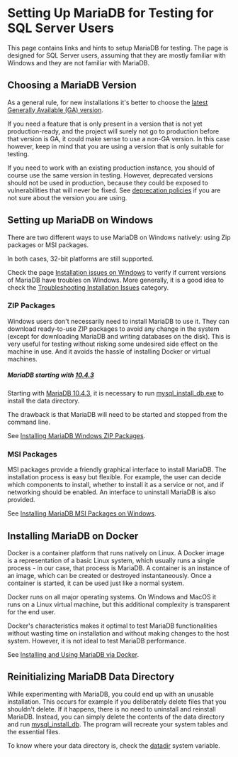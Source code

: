 # Setting Up MariaDB for Testing for SQL Server Users

This page contains links and hints to setup MariaDB for testing. The page is designed for SQL Server users, assuming that they are mostly familiar with Windows and they are not familiar with MariaDB.

## Choosing a MariaDB Version

As a general rule, for new installations it's better to choose the [latest Generally Available (GA) version](/kb/en/download-latest-releases/).

If you need a feature that is only present in a version that is not yet production-ready, and the project will surely not go to production before that version is GA, it could make sense to use a non-GA version. In this case however, keep in mind that you are using a version that is only suitable for testing.

If you need to work with an existing production instance, you should of course use the same version in testing. However, deprecated versions should not be used in production, because they could be exposed to vulnerabilities that will never be fixed. See [deprecation policies](/kb/en/deprecation-policy/) if you are not sure about the version you are using.

## Setting up MariaDB on Windows

There are two different ways to use MariaDB on Windows natively: using Zip packages or MSI packages.

In both cases, 32-bit platforms are still supported.

Check the page [Installation issues on Windows](/mariadb-administration/getting-installing-and-upgrading-mariadb/troubleshooting-installation-issues/installation-issues-on-windows) to verify if current versions of MariaDB have troubles on Windows. More generally, it is a good idea to check the [Troubleshooting Installation Issues](/mariadb-administration/getting-installing-and-upgrading-mariadb/troubleshooting-installation-issues) category.

### ZIP Packages

Windows users don't necessarily need to install MariaDB to use it. They can download ready-to-use ZIP packages to avoid any change in the system (except for downloading MariaDB and writing databases on the disk). This is very useful for testing without risking some undesired side effect on the machine in use. And it avoids the hassle of installing Docker or virtual machines.

##### MariaDB starting with [10.4.3](/kb/en/mariadb-1043-release-notes/)

Starting with [MariaDB 10.4.3](/kb/en/mariadb-1043-release-notes/), it is necessary to run [mysql_install_db.exe](/mariadb-administration/getting-installing-and-upgrading-mariadb/mysql_install_dbexe) to install the data directory.

The drawback is that MariaDB will need to be started and stopped from the command line.

See [Installing MariaDB Windows ZIP Packages](/mariadb-administration/getting-installing-and-upgrading-mariadb/binary-packages/installing-mariadb-windows-zip-packages).

### MSI Packages

MSI packages provide a friendly graphical interface to install MariaDB. The installation process is easy but flexible. For example, the user can decide which components to install, whether to install it as a service or not, and if networking should be enabled. An interface to uninstall MariaDB is also provided.

See [Installing MariaDB MSI Packages on Windows](/mariadb-administration/getting-installing-and-upgrading-mariadb/binary-packages/installing-mariadb-msi-packages-on-windows).

## Installing MariaDB on Docker

Docker is a container platform that runs natively on Linux. A Docker image is a representation of a basic Linux system, which usually runs a single process - in our case, that process is MariaDB. A container is an instance of an image, which can be created or destroyed instantaneously. Once a container is started, it can be used just like a normal system.

Docker runs on all major operating systems. On Windows and MacOS it runs on a Linux virtual machine, but this additional complexity is transparent for the end user.

Docker's characteristics makes it optimal to test MariaDB functionalities without wasting time on installation and without making changes to the host system. However, it is not ideal to test MariaDB performance.

See [Installing and Using MariaDB via Docker](/mariadb-administration/getting-installing-and-upgrading-mariadb/binary-packages/automated-mariadb-deployment-and-administration/docker-and-mariadb/installing-and-using-mariadb-via-docker).

## Reinitializing MariaDB Data Directory

While experimenting with MariaDB, you could end up with an unusable installation. This occurs for example if you deliberately delete files that you shouldn't delete. If it happens, there is no need to uninstall and reinstall MariaDB. Instead, you can simply delete the contents of the data directory and run [mysql_install_db](/clients-utilities/mysql_install_db). The program will recreate your system tables and the essential files.

To know where your data directory is, check the [datadir](/kb/en/server-system-variables/#datadir) system variable.
